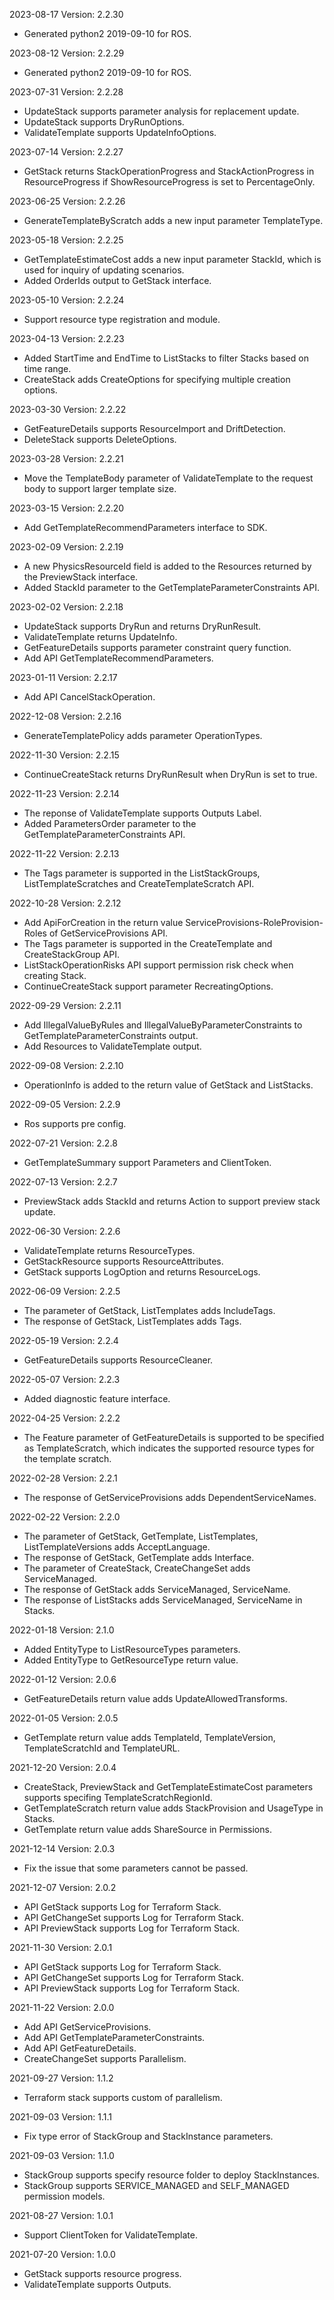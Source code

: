 2023-08-17 Version: 2.2.30
- Generated python2 2019-09-10 for ROS.

2023-08-12 Version: 2.2.29
- Generated python2 2019-09-10 for ROS.

2023-07-31 Version: 2.2.28
- UpdateStack supports parameter analysis for replacement update.
- UpdateStack supports DryRunOptions.
- ValidateTemplate supports UpdateInfoOptions.

2023-07-14 Version: 2.2.27
- GetStack returns StackOperationProgress and StackActionProgress in ResourceProgress if ShowResourceProgress is set to PercentageOnly.

2023-06-25 Version: 2.2.26
- GenerateTemplateByScratch adds a new input parameter TemplateType.

2023-05-18 Version: 2.2.25
- GetTemplateEstimateCost adds a new input parameter StackId, which is used for inquiry of updating scenarios.
- Added OrderIds output to GetStack interface.

2023-05-10 Version: 2.2.24
- Support resource type registration and module.

2023-04-13 Version: 2.2.23
- Added StartTime and EndTime to ListStacks to filter Stacks based on time range.
- CreateStack adds CreateOptions for specifying multiple creation options.

2023-03-30 Version: 2.2.22
- GetFeatureDetails supports ResourceImport and DriftDetection.
- DeleteStack supports DeleteOptions.

2023-03-28 Version: 2.2.21
- Move the TemplateBody parameter of ValidateTemplate to the request body to support larger template size.

2023-03-15 Version: 2.2.20
- Add GetTemplateRecommendParameters  interface to SDK.

2023-02-09 Version: 2.2.19
- A new PhysicsResourceId field is added to the Resources returned by the PreviewStack interface.
- Added StackId parameter to the GetTemplateParameterConstraints API.

2023-02-02 Version: 2.2.18
- UpdateStack supports DryRun and returns DryRunResult.
- ValidateTemplate returns UpdateInfo.
- GetFeatureDetails supports parameter constraint query function.
- Add API GetTemplateRecommendParameters.

2023-01-11 Version: 2.2.17
- Add API CancelStackOperation.

2022-12-08 Version: 2.2.16
- GenerateTemplatePolicy adds parameter OperationTypes.

2022-11-30 Version: 2.2.15
- ContinueCreateStack returns DryRunResult when DryRun is set to true.

2022-11-23 Version: 2.2.14
- The reponse of ValidateTemplate supports Outputs Label.
- Added ParametersOrder parameter to the GetTemplateParameterConstraints API.

2022-11-22 Version: 2.2.13
- The Tags parameter is supported in the ListStackGroups, ListTemplateScratches and CreateTemplateScratch API.

2022-10-28 Version: 2.2.12
- Add ApiForCreation in the return value ServiceProvisions-RoleProvision-Roles of GetServiceProvisions API.
- The Tags parameter is supported in the CreateTemplate and CreateStackGroup API.
- ListStackOperationRisks API support permission risk check when creating Stack.
- ContinueCreateStack support parameter RecreatingOptions.

2022-09-29 Version: 2.2.11
- Add IllegalValueByRules and IllegalValueByParameterConstraints to GetTemplateParameterConstraints output.
- Add Resources to ValidateTemplate output.

2022-09-08 Version: 2.2.10
- OperationInfo is added to the return value of GetStack and ListStacks.

2022-09-05 Version: 2.2.9
- Ros supports pre config.

2022-07-21 Version: 2.2.8
- GetTemplateSummary support Parameters and ClientToken.

2022-07-13 Version: 2.2.7
- PreviewStack adds StackId and returns Action to support preview stack update.

2022-06-30 Version: 2.2.6
- ValidateTemplate returns ResourceTypes.
- GetStackResource supports ResourceAttributes.
- GetStack supports LogOption and returns ResourceLogs.

2022-06-09 Version: 2.2.5
- The parameter of GetStack, ListTemplates adds IncludeTags.
- The response of GetStack, ListTemplates adds Tags.

2022-05-19 Version: 2.2.4
- GetFeatureDetails supports ResourceCleaner.

2022-05-07 Version: 2.2.3
- Added diagnostic feature interface.

2022-04-25 Version: 2.2.2
- The Feature parameter of GetFeatureDetails is supported to be specified as TemplateScratch, which indicates the supported resource types for the template scratch.

2022-02-28 Version: 2.2.1
- The response of GetServiceProvisions adds DependentServiceNames.

2022-02-22 Version: 2.2.0
- The parameter of GetStack, GetTemplate, ListTemplates, ListTemplateVersions adds AcceptLanguage.
- The response of GetStack, GetTemplate adds Interface.
- The parameter of CreateStack, CreateChangeSet adds ServiceManaged.
- The response of GetStack adds ServiceManaged, ServiceName.
- The response of ListStacks adds ServiceManaged, ServiceName in Stacks.

2022-01-18 Version: 2.1.0
- Added EntityType to ListResourceTypes parameters.
- Added EntityType to GetResourceType return value.

2022-01-12 Version: 2.0.6
- GetFeatureDetails return value adds UpdateAllowedTransforms.

2022-01-05 Version: 2.0.5
- GetTemplate return value adds TemplateId, TemplateVersion, TemplateScratchId and TemplateURL.

2021-12-20 Version: 2.0.4
- CreateStack, PreviewStack and GetTemplateEstimateCost parameters supports specifing TemplateScratchRegionId.
- GetTemplateScratch return value adds StackProvision and UsageType in Stacks.
- GetTemplate return value adds ShareSource in Permissions.

2021-12-14 Version: 2.0.3
- Fix the issue that some parameters cannot be passed.

2021-12-07 Version: 2.0.2
- API GetStack supports Log for Terraform Stack.
- API GetChangeSet supports Log for Terraform Stack.
- API PreviewStack supports Log for Terraform Stack.

2021-11-30 Version: 2.0.1
- API GetStack supports Log for Terraform Stack.
- API GetChangeSet supports Log for Terraform Stack.
- API PreviewStack supports Log for Terraform Stack.

2021-11-22 Version: 2.0.0
- Add API GetServiceProvisions.
- Add API GetTemplateParameterConstraints.
- Add API GetFeatureDetails.
- CreateChangeSet supports Parallelism.

2021-09-27 Version: 1.1.2
- Terraform stack supports custom of parallelism.

2021-09-03 Version: 1.1.1
- Fix type error of StackGroup and StackInstance parameters.

2021-09-03 Version: 1.1.0
- StackGroup supports specify resource folder to deploy StackInstances.
- StackGroup supports SERVICE_MANAGED and SELF_MANAGED permission models.

2021-08-27 Version: 1.0.1
- Support ClientToken for ValidateTemplate.

2021-07-20 Version: 1.0.0
- GetStack supports resource progress.
- ValidateTemplate supports Outputs.

